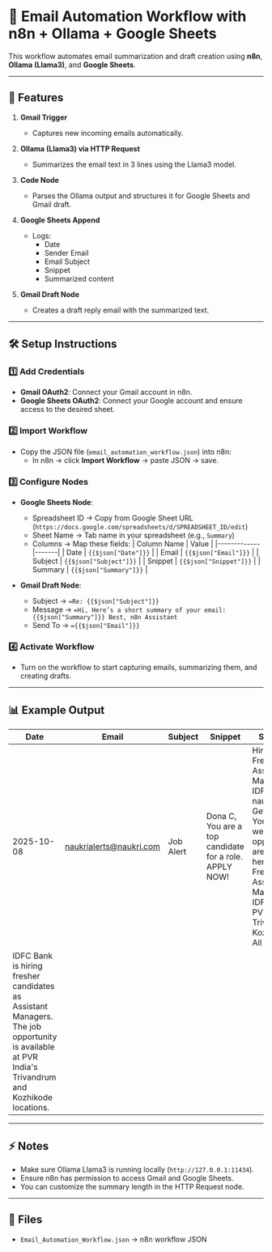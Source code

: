 # 📧 Email Automation Workflow with n8n + Ollama + Google Sheets

This workflow automates email summarization and draft creation using **n8n**, **Ollama (Llama3)**, and **Google Sheets**.

---

## 🧩 Features

1. **Gmail Trigger**  
   - Captures new incoming emails automatically.

2. **Ollama (Llama3) via HTTP Request**  
   - Summarizes the email text in 3 lines using the Llama3 model.

3. **Code Node**  
   - Parses the Ollama output and structures it for Google Sheets and Gmail draft.

4. **Google Sheets Append**  
   - Logs:
     - Date
     - Sender Email
     - Email Subject
     - Snippet
     - Summarized content  

5. **Gmail Draft Node**  
   - Creates a draft reply email with the summarized text.

---

## 🛠️ Setup Instructions

### 1️⃣ Add Credentials

- **Gmail OAuth2**: Connect your Gmail account in n8n.
- **Google Sheets OAuth2**: Connect your Google account and ensure access to the desired sheet.

### 2️⃣ Import Workflow

- Copy the JSON file (`email_automation_workflow.json`) into n8n:
  - In n8n → click **Import Workflow** → paste JSON → save.

### 3️⃣ Configure Nodes

- **Google Sheets Node**:
  - Spreadsheet ID → Copy from Google Sheet URL (`https://docs.google.com/spreadsheets/d/SPREADSHEET_ID/edit`)
  - Sheet Name → Tab name in your spreadsheet (e.g., `Summary`)
  - Columns → Map these fields:
    | Column Name | Value |
    |-------------|-------|
    | Date        | `{{$json["Date"]}}` |
    | Email       | `{{$json["Email"]}}` |
    | Subject     | `{{$json["Subject"]}}` |
    | Snippet     | `{{$json["Snippet"]}}` |
    | Summary     | `{{$json["Summary"]}}` |

- **Gmail Draft Node**:
  - Subject → `=Re: {{$json["Subject"]}}`
  - Message → `=Hi, Here’s a short summary of your email: {{$json["Summary"]}} Best, n8n Assistant`
  - Send To → `={{$json["Email"]}}`

### 4️⃣ Activate Workflow

- Turn on the workflow to start capturing emails, summarizing them, and creating drafts.

---

## 📊 Example Output

| Date | Email | Subject | Snippet | Summary |
|------|-------|---------|---------|---------|
| 2025-10-08 | naukrialerts@naukri.com | Job Alert | Dona C, You are a top candidate for a role. APPLY NOW! | Hiring Fresher As Assistant Manager in IDFC Bank naukri.com Get App Your mid-week opportunities are right here! Hiring Fresher As Assistant Manager in IDFC Bank PVR India Trivandrum, Kozhi... View All | Here is a summary of the email in 3 lines:
IDFC Bank is hiring fresher candidates as Assistant Managers. The job opportunity is available at PVR India's Trivandrum and Kozhikode locations. |

---

## ⚡ Notes

- Make sure Ollama Llama3 is running locally (`http://127.0.0.1:11434`).
- Ensure n8n has permission to access Gmail and Google Sheets.
- You can customize the summary length in the HTTP Request node.

---

## 📂 Files

- `Email_Automation_Workflow.json` → n8n workflow JSON
